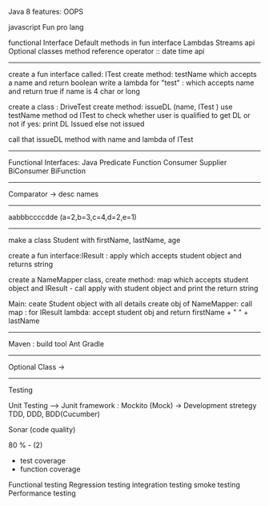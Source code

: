 Java 8 features:
OOPS

javascript
Fun pro lang

functional Interface
Default methods in fun interface
Lambdas
Streams api
Optional classes
method reference operator ::
date time api

******
create a fun interface called: ITest 
    create method: testName which accepts a name and return boolean
write a lambda for "test" : 
    which accepts name and return true if name is 4 char or long

create a class : DriveTest
    create method: issueDL (name, ITest )
    use testName method od ITest to check whether user is qualified to get DL or not
    if yes: print DL Issued else not issued

call that issueDL method with name and lambda of ITest

*****
Functional Interfaces: Java
Predicate
Function
Consumer
Supplier
BiConsumer
BiFunction

------------
Comparator -> desc names

--------------------

aabbbccccdde
(a=2,b=3,c=4,d=2,e=1)

********************
make a class Student with firstName, lastName, age

create a fun interface:IResult : apply which accepts student object and returns string

create a NameMapper class, 
    create method: map which accepts student object and IResult
    - call apply with student object and print the return string

Main:
ceate Student object with all details
create obj of NameMapper: call map : for IResult 
    lambda: accept student obj  and return firstName + " " + lastName



------------
Maven : build tool
Ant
Gradle

---------------
Optional Class -> 

---------------
Testing

Unit Testing --> Junit framework : Mockito (Mock) -> 
Development stretegy
TDD, DDD, BDD(Cucumber)

Sonar (code quality)

80 % - (2)
- test coverage
- function coverage

Functional testing
Regression testing
integration testing
smoke testing
Performance testing


